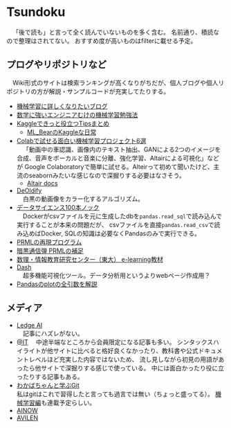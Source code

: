 # Tsundoku

  &emsp;「後で読も」と言って全く読んでいないものを多く含む。
  名前通り、積読なので整理はされてない。
  おすすめ度が高いものはfilterに載せる予定。


## プログやリポジトリなど

  &emsp;Wiki形式のサイトは検索ランキングが高くなりがちだが、個人ブログや個人リポジトリの方が解説・サンプルコードが充実してたりする。

  - [機械学習に詳しくなりたいブログ](https://www.iwanttobeacat.com/)
  - [数学に強いエンジニアむけの機械学習勉強法](https://medium.com/@hayato.iida.0213/%E6%95%B0%E5%AD%A6%E3%81%AB%E5%BC%B7%E3%81%84%E3%82%A8%E3%83%B3%E3%82%B8%E3%83%8B%E3%82%A2%E3%82%80%E3%81%91%E3%81%AE%E6%A9%9F%E6%A2%B0%E5%AD%A6%E7%BF%92%E5%8B%89%E5%BC%B7%E6%B3%95-e3f4bd7a7cf9)
  - [Kaggleできっと役立つTipsまとめ](https://naotaka1128.hatenadiary.jp/entry/kaggle-compe-tips)
    - [ML_BearのKaggleな日常](https://naotaka1128.hatenadiary.jp/)
  - [Colabで試せる面白い機械学習プロジェクト6選](https://tkrel.com/10041)  
    &emsp;「動画中の車認識、画像内のテキスト抽出、GANによる2つのイメージを合成、音声をボーカルと音楽に分離、強化学習、Altairによる可視化」などが
    Google Colaboratoryで簡単に試せる。Alteirって初めて聞いたけど、主流のseabornみたいな感じなので深掘りする必要はなさそう。
    - [Altair docs](https://altair-viz.github.io/gallery/index.html)
  - [DeOldify](https://github.com/jantic/DeOldify)  
    &emsp;白黒の動画像をカラー化するアルゴリズム。
  - [データサイエンス100本ノック](https://github.com/The-Japan-DataScientist-Society/100knocks-preprocess)  
    &emsp;Dockerがcsvファイルを元に生成したdbを`pandas.read_sql`で読み込んで実行することが本来の問題だが、
    csvファイルを直接`pandas.read_csv`で読み込めばDocker, SQLの知識は必要なくPandasのみで実行できる。
  - [PRMLの再現プログラム](https://github.com/ctgk/PRML)
  - [暗黒通信弾 PRMLの補足](https://herumi.github.io/prml/)
  - [数理・情報教育研究センター（東大） e-learning教材](http://www.mi.u-tokyo.ac.jp/e-learning.html)
  - [Dash](https://dash-gallery.plotly.host/Portal/)  
    &emsp;超多機能可視化ツール。データ分析用というよりwebページ作成用？
  - [Pandasのplotの全引数を解説](https://own-search-and-study.xyz/2016/08/03/pandas%E3%81%AEplot%E3%81%AE%E5%85%A8%E5%BC%95%E6%95%B0%E3%82%92%E4%BD%BF%E3%81%84%E3%81%93%E3%81%AA%E3%81%99/)


## メディア
  - [Ledge AI](https://ledge.ai/)  
    &emsp;記事にハズレがない。
  - [@IT](https://www.atmarkit.co.jp/ait/series/search/17/)
    &emsp;中途半端なところから会員限定になる記事も多い。
    シンタックスハイライトが他サイトに比べると格好良くなかったり、教科書や公式ドキュメントレベルほど充実した内容ではないため、
    流し見しながら初見の用語があったら他サイトで深掘りする感じで使っている。
    中には面白かったり役に立ったりする記事もある。
  - [わかばちゃんと学ぶGit](https://www.r-staffing.co.jp/engineer/entry/20190621_1)  
    私はgitはこれで習得したと言っても過言では無い（ちょっと盛ってる）。
    [機械学習編](https://www.r-staffing.co.jp/engineer/entry/20210122_1)も連載予定らしい。
  - [AINOW](https://ainow.ai/)
  - [AVILEN](https://ai-trend.jp/)
